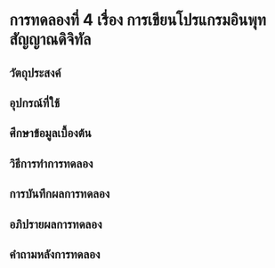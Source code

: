 # การทดลองที่ 4 เรื่อง การเขียนโปรแกรมอินพุทสัญญาณดิจิทัล
## วัตถุประสงค์

## อุปกรณ์ที่ใช้

## ศึกษาข้อมูลเบื้องต้น

## วิธีการทำการทดลอง

## การบันทึกผลการทดลอง

## อภิปรายผลการทดลอง

## คำถามหลังการทดลอง
